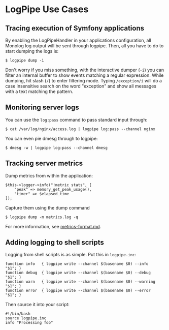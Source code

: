 LogPipe Use Cases
=================

## Tracing execution of Symfony applications

By enabling the LogPipeHandler in your applications configuration, all Monolog
log output will be sent through logpipe. Then, all you have to do to start
dumping the logs is:

    $ logpipe dump -i

Don't worry if you miss something, with the interactive dumper (`-i`) you can filter
an internal buffer to show events matching a regular expression. While dumping, hit
slash (`/`) to enter filtering mode. Typing `/exception/i` will do a case insensitive
search on the word "exception" and show all messages with a text matching the pattern.


## Monitoring server logs

You can use the `log:pass` command to pass standard input through:

    $ cat /var/log/nginx/access.log | logpipe log:pass --channel nginx

You can even pie dmesg through to logpipe:

    $ dmesg -w | logpipe log:pass --channel dmesg


## Tracking server metrics

Dump metrics from within the application:

    $this->logger->info("!metric stats", [
        "peak" => memory_get_peak_usage(),
        "timer" => $elapsed_time
    ]);

Capture them using the dump command

    $ logpipe dump -m metrics.log -q
    
For more information, see [metrics-format.md](metrics-format.md).

## Adding logging to shell scripts

Logging from shell scripts is as simple. Put this in `logpipe.inc`:

    function info   { logpipe write --channel $(basename $0) --info    "$1"; }
    function debug  { logpipe write --channel $(basename $0) --debug   "$1"; }
    function warn   { logpipe write --channel $(basename $0) --warning "$1"; }
    function error  { logpipe write --channel $(basename $0) --error   "$1"; }

Then source it into your script:

    #!/bin/bash
    source logpipe.inc
    info "Processing foo"
    
